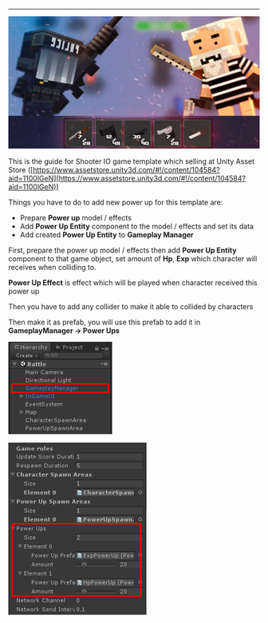 * * *

![](../images/1y9GWNOJQ4UhK7WweZE1lpw.png)

This is the guide for Shooter IO game template which selling at Unity Asset Store ([https://www.assetstore.unity3d.com/#!/content/104584?aid=1100lGeN](https://www.assetstore.unity3d.com/#!/content/104584?aid=1100lGeN))

Things you have to do to add new power up for this template are:

*   Prepare **Power up** model / effects
*   Add **Power Up Entity** component to the model / effects and set its data
*   Add created **Power Up Entity** to **Gameplay Manager**

First, prepare the power up model / effects then add **Power Up Entity** component to that game object, set amount of **Hp**, **Exp** which character will receives when colliding to.

**Power Up Effect** is effect which will be played when character received this power up

Then you have to add any collider to make it able to collided by characters

Then make it as prefab, you will use this prefab to add it in **GameplayManager -> Power Ups**

![](../images/0yI9_vJdXOR7g3ch4.png)

![](../images/0cCmM1pt7FtJM2fn9.png)
